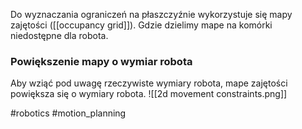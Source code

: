 Do wyznaczania ograniczeń na płaszczyźnie wykorzystuje się mapy zajętości ([[occupancy grid]]). Gdzie dzielimy mape na komórki niedostępne dla robota.
### Powiększenie mapy o wymiar robota
Aby wziąć pod uwagę rzeczywiste wymiary robota, mape zajętości powiększa się o wymiary robota.
![[2d movement constraints.png]]

#robotics #motion_planning 
